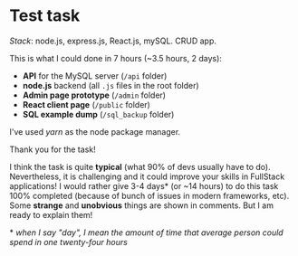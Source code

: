 # Test task

_Stack_: node.js, express.js, React.js, mySQL. CRUD app.

This is what I could done in 7 hours (~3.5 hours, 2 days):

- **API** for the MySQL server (`/api` folder)
- **node.js** backend (all `.js` files in the root folder)
- **Admin page prototype** (`/admin` folder)
- **React client page** (`/public` folder)
- **SQL example dump** (`/sql_backup` folder)

I've used _yarn_ as the node package manager.

Thank you for the task!

I think the task is quite **typical** (what 90% of devs usually have to do). Nevertheless, it is challenging and it could improve your skills in FullStack applications!
I would rather give 3-4 days\* (or ~14 hours) to do this task 100% completed (because of bunch of issues in modern frameworks, etc).
Some **strange** and **unobvious** things are shown in comments. But I am ready to explain them!

\* _when I say "day", I mean the amount of time that average person could spend in one twenty-four hours_
